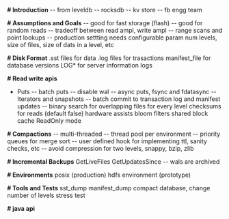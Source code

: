 **# Introduction**
  -- from leveldb
  -- rocksdb
  -- kv store
  -- fb engg team

**# Assumptions and Goals**
  -- good for fast storage (flash)
  -- good for random reads
  -- tradeoff between read ampl, write ampl
  -- range scans and point lookups
  -- production settting needs configurable param
     num levels, size of files, size of dats in a level, etc

**# Disk Format**
  .sst files for data
  .log files for trasactions
  manifest_file for database versions
  LOG* for server information logs

**# Read write apis**
  * Puts
  -- batch puts
  -- disable wal
  -- async puts, fsync and fdatasync
  -- Iterators and snapshots
  -- batch commit to transaction log and manifest updates
  -- binary search for overlapping files for every level
  checksums for reads (default false)
  hardware assists
  bloom filters
  shared block cache
  ReadOnly mode

**# Compactions**
  -- multi-threaded
  -- thread pool per environment
  -- priority queues for merge sort
  -- user defined hook for implementing ttl, sanity checks, etc
  -- avoid compression for two levels, snappy, bzip, zlib

**# Incremental Backups**
  GetLiveFiles
  GetUpdatesSince
    -- wals are archived

**# Environments**
  posix (production)
  hdfs environment (prototype)

**# Tools and Tests**
  sst_dump
  manifest_dump
  compact database, change number of levels
  stress test

**# java api**
